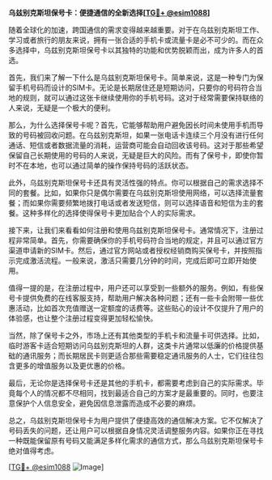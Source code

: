 **乌兹别克斯坦保号卡：便捷通信的全新选择[[TG💪+ @esim1088](https://t.me/s/esim1088)]**

随着全球化的加速，跨国通信的需求变得越来越重要。对于在乌兹别克斯坦工作、学习或者旅行的朋友来说，拥有一张合适的手机卡或流量卡是必不可少的。而在众多选择中，乌兹别克斯坦保号卡以其独特的功能和优势脱颖而出，成为许多人的首选。

首先，我们来了解一下什么是乌兹别克斯坦保号卡。简单来说，这是一种专门为保留手机号码而设计的SIM卡。无论是长期居住还是短期访问，只要你的号码符合当地的规则，就可以通过这张卡继续使用你的手机号码。这对于经常需要保持联络的人来说，无疑是一个极大的便利。

那么，为什么选择保号卡呢？首先，它能够帮助用户避免因长时间未使用手机而导致的号码被回收问题。在乌兹别克斯坦，如果一张电话卡连续三个月没有进行任何通话、短信或者数据流量的消耗，运营商可能会自动回收该号码。这对于那些希望保留自己长期使用的号码的人来说，无疑是巨大的风险。而有了保号卡，即使你暂时不在本地，也可以通过简单的操作保持号码的活跃状态。

此外，乌兹别克斯坦保号卡还具有灵活性强的特点。你可以根据自己的需求选择不同的套餐。比如，如果你只是偶尔需要在乌兹别克斯坦使用网络，可以选择流量套餐；而如果你需要频繁地拨打电话或者发送短信，则可以选择语音和短信为主的套餐。这种多样化的选择使得保号卡更加贴合个人的实际需求。

接下来，让我们来看看如何注册和使用乌兹别克斯坦保号卡。通常情况下，注册过程非常简单。首先，你需要确保你的手机号码符合当地的规定，并且可以通过官方渠道申请新的SIM卡。然后，通过官方网站或者授权经销商购买保号卡，并按照指示完成激活流程。一般来说，激活只需要几分钟的时间，完成后即可立即开始使用。

值得一提的是，在注册过程中，用户还可以享受到一些额外的服务。例如，有些保号卡提供免费的在线客服支持，帮助用户解决各种问题；还有一些卡会附带一些优惠活动，比如首次充值赠送一定额度的话费等。这些贴心的设计不仅提升了用户的体验感，也让整个注册过程变得更加轻松愉快。

当然，除了保号卡之外，市场上还有其他类型的手机卡和流量卡可供选择。比如，临时游客卡适合短期访问乌兹别克斯坦的人群，这类卡片通常以低廉的价格提供基础的通讯服务；而长期居民卡则更适合那些需要稳定通讯服务的人士，它们往往包含更多的增值服务以及更优惠的价格。

最后，无论你是选择保号卡还是其他的手机卡，都需要考虑到自己的实际需求。毕竟每个人的情况都不尽相同，找到最适合自己的方案才是最重要的。同时，也要注意保护个人信息安全，避免因信息泄露而造成不必要的麻烦。

总之，乌兹别克斯坦保号卡为用户提供了便捷高效的通信解决方案。它不仅解决了号码丢失的问题，还让用户可以根据自身情况灵活调整服务内容。如果你正在寻找一种既能保留原有号码又能满足多样化需求的通信方式，那么乌兹别克斯坦保号卡绝对值得考虑。

[[TG💪+ @esim1088](https://t.me/s/esim1088) ![Image](https://i.postimg.cc/4NQfJmqS/Snipaste-2025-05-13-00-14-12.png)]